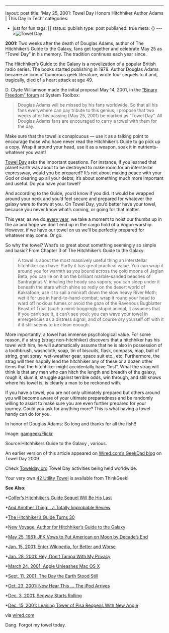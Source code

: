 ---
layout: post
title: 'May 25, 2001: Towel Day Honors Hitchhiker Author Adams | This Day In Tech'
categories: 
- just for fun
tags: []
status: publish
type: post
published: true
meta: {}
--->![Towel Day](http://www.wired.com/images_blogs/thisdayintech/2010/05/towel_f.jpg)

**2001:**
 Two weeks after the death of Douglas Adams, author of 
The Hitchhiker’s Guide to the Galaxy, fans get together and celebrate May 25 as “Towel Day” in his memory. The tradition continues each year since.

The Hitchhiker’s Guide to the Galaxy is a novelization of a popular British radio series. The books started publishing in 1979. Author Douglas Adams became an icon of humorous geek literature, wrote four sequels to it and, tragically, died of a heart attack at age 49.

D. Clyde Williamson made the initial proposal May 14, 2001, in the 
[“Binary Freedom” forum](http://www.systemtoolbox.com/bfarticle.php?content_id=46) at System Toolbox:

>Douglas Adams will be missed by his fans worldwide. So that all his fans everywhere can pay tribute to this genius, I propose  that two weeks after his passing (May 25, 2001) be marked as “Towel  Day”. All Douglas Adams fans are encouraged to carry a towel with them for the day.

Make sure that the towel is conspicuous — use it as a talking point  to encourage those who have never read the Hitchhiker’s Guide to go pick  up a copy. Wrap it around your head, use it as a weapon, soak it in  nutrients- whatever you want!


[Towel Day](http://thegreatgeekmanual.com/blog/this-day-in-geek-history-may-25) asks the important questions. For instance, if you learned that planet Earth was about to be destroyed to make room for an interstellar expressway, would you be prepared? It’s not about making peace with your God or clearing up all your debts; it’s about something much more important and useful. Do you have your towel?

And according to the 
Guide, you’d know if you did. It would be wrapped around your neck and you’d feel secure and prepared for whatever the galaxy were to throw at you. On Towel Day, you’d better have your towel, because you never know what’s coming, or going for that matter.

This year, as we do 
[every year](http://www.wired.com/geekdad/2008/05/dont-panic-towe/), we take a moment to hoist our thumbs up in the air and hope we don’t end up in the cargo hold of a Vogon warship. However, if we have our towel on us we’ll be perfectly prepared for whatever may come. Or go.

So why the towel? What’s so great about something seemingly so simple and basic? From Chapter 3 of 
The Hitchhiker’s Guide to the Galaxy:

>A towel is about the most massively useful thing an interstellar hitchhiker can have. Partly it has great practical value. You can wrap it around you for warmth as you bound across the cold moons of Jaglan Beta; you can lie on it on the brilliant marble-sanded beaches of Santraginus V, inhaling the heady sea vapors; you can sleep under it beneath the stars which shine so redly on the desert world of Kakrafoon; use it to sail a miniraft down the slow heavy River Moth; wet it for use in hand-to-hand-combat; wrap it round your head to ward off noxious fumes or avoid the gaze of the Ravenous Bugblatter Beast of Traal (such a mind-boggingly stupid animal, it assumes that if you can’t see it, it can’t see you); you can wave your towel in emergencies as a distress signal, and of course dry yourself off with it if it still seems to be clean enough.

More importantly, a towel has immense psychological value. For some  reason, if a strag (strag: non-hitchhiker) discovers that a hitchhiker has his towel with him, he will automatically assume that he is also in possession of a toothbrush, washcloth, soap, tin of biscuits, flask, compass, map, ball of string, gnat spray, wet-weather gear, space suit etc., etc. Furthermore, the strag will then happily lend the hitchhiker any of these or a dozen other items that the hitchhiker might accidentally have “lost”. What the strag will think is that any man who can hitch the length and breadth of the galaxy, rough it, slum it,  struggle against terrible odds, win through, and still knows where his towel is, is clearly a man to be reckoned with.


If you have a towel, you are not only ultimately prepared but others around you will become aware of  your ultimate preparedness and be randomly willing to assist to make sure you are even further prepared for your journey. Could you ask for anything more? This is what having a towel handy can do for you.

In honor of Douglas Adams: So long and thanks for all the fish!!

Image: 
[gamgeek/Flickr](http://www.flickr.com/photos/gamgeek/3595289521/)

Source:Hitchhikers Guide to the Galaxy
, various.

An earlier version of this article appeared on 
[Wired.com’s GeekDad blog](http://www.wired.com/geekdad/2009/05/dont-panic-its-towel-day/) on Towel Day 2009.

Check 
[Towelday.org](http://towelday.org/) Towel Day activities being held worldwide.


Your very own 
[42 Utility Towel](http://www.thinkgeek.com/geektoys/science/8e20/) is available from ThinkGeek!

**See Also:**

*[Colfer’s 
Hitchhiker’s Guide Sequel Will Be His Last](http://www.wired.com/underwire/2009/11/eoin-colfer-hitchhikers-guide/)


*[And Another Thing… a Totally Improbable Review](http://www.wired.com/geekdad/2009/11/and-another-thing-a-totally-improbable-review/)


*[The Hitchhiker’s Guide Turns 30](http://www.wired.com/geekdad/2009/10/the-hitchhikers-guide-turns-30/)


*[New Voyage, Author for 
Hitchhiker’s Guide to the Galaxy](http://www.wired.com/underwire/2008/09/new-voyage-for/)


*[May 25, 1961: JFK Vows to Put American on Moon by Decade’s End](http://www.wired.com/science/discoveries/news/2007/05/dayintech_0525)


*[Jan. 15, 2001: Enter Wikipedia, for Better and Worse](http://www.wired.com/science/discoveries/news/2008/01/dayintech_0115)


*[Jan. 28, 2001: Hey, Don’t Tampa With My Privacy](http://www.wired.com/thisdayintech/2010/01/0128tampa-super-bowl-facial-recognition/)


*[March 24, 2001: Apple Unleashes Mac OS X](http://www.wired.com/thisdayintech/2010/03/macos-x-released/)


*[Sept. 11, 2001: The Day the Earth Stood Still](http://www.wired.com/science/discoveries/news/2007/09/dayintech_0911)


*[Oct. 23, 2001: Now Hear This … The iPod Arrives](http://www.wired.com/science/discoveries/news/2008/10/dayintech_1023)


*[Dec. 3, 2001: Segway Starts Rolling](http://www.wired.com/thisdayintech/2009/12/1203segway-unveiled/)


*[Dec. 15, 2001: Leaning Tower of Pisa Reopens With New Angle](http://www.wired.com/science/discoveries/news/2008/12/dayintech_1215)


via 
[wired.com](http://www.wired.com/thisdayintech/2010/05/0525first-towel-day/?utm_source=feedburner&utm_medium=feed&utm_campaign=Feed%3A+wired%2Findex+%28Wired%3A+Index+3+%28Top+Stories+2%29%29&utm_content=Google+Reader)
    
Dang.  Forgot my towel today.
